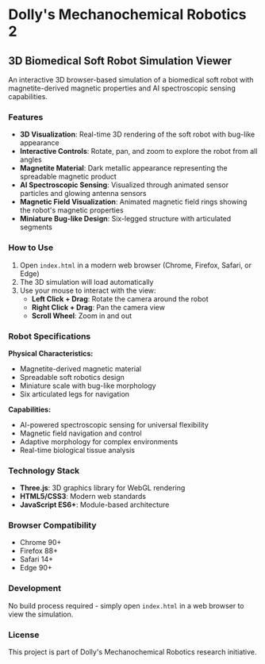 # Dolly's Mechanochemical Robotics 2

## 3D Biomedical Soft Robot Simulation Viewer

An interactive 3D browser-based simulation of a biomedical soft robot with magnetite-derived magnetic properties and AI spectroscopic sensing capabilities.

### Features

- **3D Visualization**: Real-time 3D rendering of the soft robot with bug-like appearance
- **Interactive Controls**: Rotate, pan, and zoom to explore the robot from all angles
- **Magnetite Material**: Dark metallic appearance representing the spreadable magnetic product
- **AI Spectroscopic Sensing**: Visualized through animated sensor particles and glowing antenna sensors
- **Magnetic Field Visualization**: Animated magnetic field rings showing the robot's magnetic properties
- **Miniature Bug-like Design**: Six-legged structure with articulated segments

### How to Use

1. Open `index.html` in a modern web browser (Chrome, Firefox, Safari, or Edge)
2. The 3D simulation will load automatically
3. Use your mouse to interact with the view:
   - **Left Click + Drag**: Rotate the camera around the robot
   - **Right Click + Drag**: Pan the camera view
   - **Scroll Wheel**: Zoom in and out

### Robot Specifications

**Physical Characteristics:**
- Magnetite-derived magnetic material
- Spreadable soft robotics design
- Miniature scale with bug-like morphology
- Six articulated legs for navigation

**Capabilities:**
- AI-powered spectroscopic sensing for universal flexibility
- Magnetic field navigation and control
- Adaptive morphology for complex environments
- Real-time biological tissue analysis

### Technology Stack

- **Three.js**: 3D graphics library for WebGL rendering
- **HTML5/CSS3**: Modern web standards
- **JavaScript ES6+**: Module-based architecture

### Browser Compatibility

- Chrome 90+
- Firefox 88+
- Safari 14+
- Edge 90+

### Development

No build process required - simply open `index.html` in a web browser to view the simulation.

### License

This project is part of Dolly's Mechanochemical Robotics research initiative.
